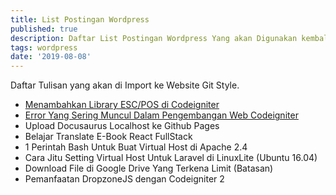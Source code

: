 ```yaml
---
title: List Postingan Wordpress
published: true
description: Daftar List Postingan Wordpress Yang akan Digunakan kembali di Rumah Baru
tags: wordpress
date: '2019-08-08'
---
```


Daftar Tulisan yang akan di Import ke Website Git Style.

- [Menambahkan Library ESC/POS di Codeigniter](https://www.google.com)
- [Error Yang Sering Muncul Dalam Pengembangan Web Codeigniter](https://www.google.com)
- Upload Docusaurus Localhost ke Github Pages
- Belajar Translate E-Book React FullStack
- 1 Perintah Bash Untuk Buat Virtual Host di Apache 2.4
- Cara Jitu Setting Virtual Host Untuk Laravel di LinuxLite (Ubuntu 16.04)
- Download File di Google Drive Yang Terkena Limit (Batasan)
- Pemanfaatan DropzoneJS dengan Codeigniter 2
